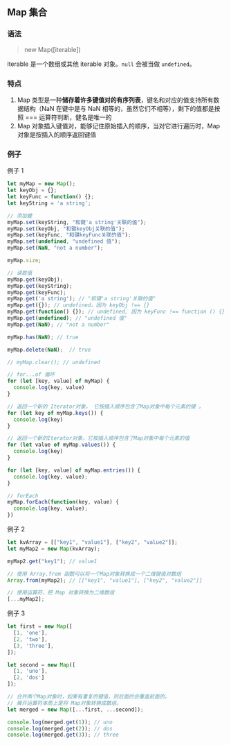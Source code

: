 ## Map 集合

### 语法

> new Map([iterable])

iterable 是一个数组或其他 iterable 对象。`null` 会被当做 `undefined`。

### 特点

1. Map 类型是一种**储存着许多键值对的有序列表**，键名和对应的值支持所有数据结构（NaN 在键中是与 NaN 相等的，虽然它们不相等），剩下的值都是按照 === 运算符判断，健名是唯一的
2. Map 对象插入键值对，能够记住原始插入的顺序，当对它进行遍历时，Map 对象是按插入的顺序返回键值


### 例子

例子 1
```js
let myMap = new Map();
let keyObj = {};
let keyFunc = function() {};
let keyString = 'a string';

// 添加健
myMap.set(keyString, "和键'a string'关联的值");
myMap.set(keyObj, "和键keyObj关联的值");
myMap.set(keyFunc, "和键keyFunc关联的值");
myMap.set(undefined, "undefined 值");
myMap.set(NaN, "not a number");

myMap.size;

// 读取值
myMap.get(keyObj);
myMap.get(keyString);
myMap.get(keyFunc);
myMap.get('a string'); // "和键'a string'关联的值"
myMap.get({}); // undefined，因为 keyObj !== {}
myMap.get(function() {}); // undefined, 因为 keyFunc !== function () {}
myMap.get(undefined); // "undefined 值"
myMap.get(NaN); // "not a number"

myMap.has(NaN); // true

myMap.delete(NaN);  // true

// myMap.clear(); // undefined

// for...of 循环
for (let [key, value] of myMap) {
  console.log(key, value)
} 

// 返回一个新的 Iterator对象， 它按插入顺序包含了Map对象中每个元素的键 。
for (let key of myMap.keys()) {
  console.log(key)
} 

// 返回一个新的Iterator对象，它按插入顺序包含了Map对象中每个元素的值 
for (let value of myMap.values()) {
  console.log(key)
} 

for (let [key, value] of myMap.entries()) {
  console.log(key, value);
}

// forEach 
myMap.forEach(function(key, value) {
  console.log(key, value);
})
```


例子 2
```js
let kvArray = [["key1", "value1"], ["key2", "value2"]];
let myMap2 = new Map(kvArray);

myMap2.get("key1"); // value1

// 使用 Array.from 函数可以将一个Map对象转换成一个二维键值对数组
Array.from(myMap2); // [["key1", "value1"], ["key2", "value2"]]

// 使用运算符，把 Map 对象转换为二维数组
[...myMap2];
```

例子 3
```js
let first = new Map([
  [1, 'one'],
  [2, 'two'],
  [3, 'three'],
]);

let second = new Map([
  [1, 'uno'],
  [2, 'dos']
]);

// 合并两个Map对象时，如果有重复的键值，则后面的会覆盖前面的。
// 展开运算符本质上是将 Map对象转换成数组。
let merged = new Map([...first, ...second]);

console.log(merged.get(1)); // uno
console.log(merged.get(2)); // dos
console.log(merged.get(3)); // three
```